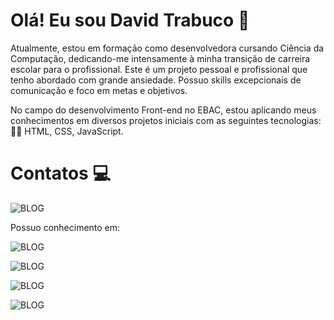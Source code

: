  
                                                  

# Olá! Eu sou David Trabuco 👋


Atualmente, estou em formação como desenvolvedora cursando Ciência da Computação, dedicando-me intensamente à minha transição de carreira escolar para o profissional. Este é um projeto pessoal e profissional que tenho abordado com grande ansiedade. Possuo skills  excepcionais de comunicação e foco em metas e objetivos.

No campo do desenvolvimento Front-end no EBAC, estou aplicando meus conhecimentos em diversos projetos iniciais com as seguintes tecnologias: 👩‍💻 HTML, CSS, JavaScript.

# Contatos 💻
![BLOG](https://img.shields.io/badge/Instagram-E4405F?style=for-the-badge&logo=instagram&logoColor=white([davidtrabuco](https://www.instagram.com/davidtrabuco_20/)))





Possuo conhecimento em:
 
![BLOG](https://img.shields.io/badge/HTML5-E34F26?style=for-the-badge&logo=html5&logoColor=white(https://www.instagram.com/davidtrabuco_20/)) 

![BLOG](https://img.shields.io/badge/CSS3-1572B6?style=for-the-badge&logo=css3&logoColor=white)  

![BLOG](https://img.shields.io/badge/JavaScript-F7DF1E?style=for-the-badge&logo=javascript&logoColor=black)

![BLOG](https://img.shields.io/badge/Java-ED8B00?style=for-the-badge&logo=openjdk&logoColor=white)

<!---
DavidTrabuco/DavidTrabuco is a ✨ special ✨ repository because its `README.md` (this file) appears on your GitHub profile.
You can click the Preview link to take a look at your changes.
--->

